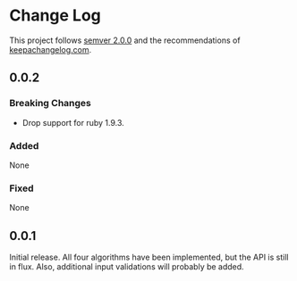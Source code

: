 # Change Log

This project follows [semver 2.0.0][1] and the recommendations
of [keepachangelog.com][2].

## 0.0.2

### Breaking Changes

- Drop support for ruby 1.9.3.

### Added

None

### Fixed

None

## 0.0.1

Initial release.  All four algorithms have been implemented, but the API is still in flux.
Also, additional input validations will probably be added.

[1]: http://semver.org/spec/v2.0.0.html
[2]: http://keepachangelog.com/
